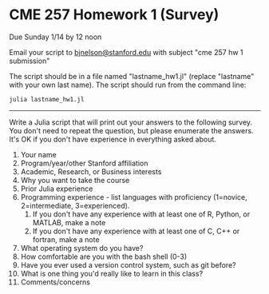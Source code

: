 # CME 257 Homework 1 (Survey)
Due Sunday 1/14 by 12 noon

Email your script to bjnelson@stanford.edu with subject "cme 257 hw 1 submission"

The script should be in a file named "lastname\_hw1.jl" (replace "lastname" with your own last name).  The script should run from the command line:
```bash
julia lastname_hw1.jl
```
---


Write a Julia script that will print out your answers to the following survey.  You don't need to repeat the question, but please enumerate the answers.  It's OK if you don't have experience in everything asked about.

1. Your name
2. Program/year/other Stanford affiliation
3. Academic, Research, or Business interests
4. Why you want to take the course
5. Prior Julia experience
6. Programming experience - list languages with proficiency (1=novice, 2=intermediate, 3=experienced).
   1. If you don't have any experience with at least one of R, Python, or MATLAB, make a note
   2. If you don't have any experience with at least one of C, C++ or fortran, make a note
7. What operating system do you have?
8. How comfortable are you with the bash shell (0-3)
9. Have you ever used a version control system, such as git before?
10. What is one thing you'd really like to learn in this class?
11. Comments/concerns
